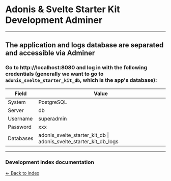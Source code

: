 # Adonis & Svelte Starter Kit Development Adminer

---

## The application and logs database are separated and accessible via Adminer

### Go to http://localhost:8080 and log in with the following credentials (generally we want to go to `adonis_svelte_starter_kit_db`, which is the app's database):

| Field     | Value                                                             |
|-----------|-------------------------------------------------------------------|
| System    | PostgreSQL                                                        |
| Server    | db                                                                |
| Username  | superadmin                                                        |
| Password  | xxx                                                               |
| Databases | adonis_svelte_starter_kit_db \| adonis_svelte_starter_kit_db_logs |

---

### Development index documentation

[&larr; Back to index](index.md)
